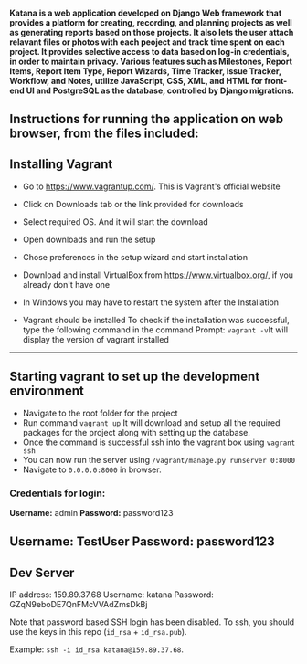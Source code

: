 #### Katana is a web application developed on Django Web framework that provides a platform for creating, recording, and planning projects as well as generating reports based on those projects. It also lets the user attach relavant files or photos with each peoject and track time spent on each project. It provides selective access to data based on log-in credentials, in order to maintain privacy. Various features such as Milestones, Report Items, Report Item Type, Report Wizards, Time Tracker, Issue Tracker, Workflow, and Notes, utilize JavaScript, CSS, XML, and HTML for front-end UI and PostgreSQL as the database, controlled by Django migrations.

## Instructions for running the application on web browser, from the files included:
## Installing Vagrant

* Go to https://www.vagrantup.com/. This is Vagrant's official website

* Click on Downloads tab or the link provided for downloads

* Select required OS. And it will start the download

* Open downloads and run the setup

* Chose preferences in the setup wizard and start installation

* Download and install VirtualBox from https://www.virtualbox.org/, if you already don't have one

* In Windows you may have to restart the system after the Installation

* Vagrant should be installed
To check if the installation was successful, type the following command in the command Prompt: `vagrant -v`It will display the version of vagrant installed
---



##  Starting vagrant to set up the development environment

* Navigate to the root folder for the project
* Run command `vagrant up`
It will download and setup all the required packages for the project along with setting up the database.
* Once the command is successful ssh into the vagrant box using `vagrant ssh`
* You can now run the server using `/vagrant/manage.py runserver 0:8000`
* Navigate to `0.0.0.0:8000` in browser.

### Credentials for login:

**Username:** admin
**Password:** password123

**Username:** TestUser
**Password:** password123
---

## Dev Server

IP address: 159.89.37.68
Username: katana
Password: GZqN9eboDE7QnFMcVVAdZmsDkBj

Note that password based SSH login has been disabled. To ssh, you should use the keys in this repo (`id_rsa` + `id_rsa.pub`).

Example:  `ssh -i id_rsa katana@159.89.37.68`.
